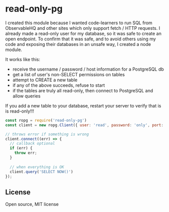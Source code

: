 # read-only-pg

I created this module because I wanted code-learners to run SQL from
ObservableHQ and other sites which only support fetch / HTTP requests.
I already made a read-only user for my database, so it was safe to create
an open endpoint. To confirm that it was safe, and to avoid others using
my code and exposing their databases in an unsafe way, I created a node module.

It works like this:
- receive the username / password / host information for a PostgreSQL db
- get a list of user's non-SELECT permissions on tables
- attempt to CREATE a new table
- if any of the above succeeds, refuse to start
- if the tables are truly all read-only, then connect to PostgreSQL and allow queries

If you add a new table to your database, restart your server to verify that
is is read-only!!!

```javascript
const ropg = require('read-only-pg')
const client = new ropg.Client({ user: 'read', password: 'only', port: 5432, host: 'db.example.com' });

// throws error if something is wrong
client.connect((err) => {
  // callback optional
  if (err) {
    throw err;
  }
  
  // when everything is OK
  client.query('SELECT NOW()')
});
```

## License

Open source, MIT license
